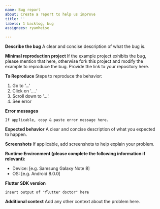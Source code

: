 ```yaml
---
name: Bug report
about: Create a report to help us improve
title: ''
labels: 1 backlog, bug
assignees: ryanheise

---
```


<!--

        PLEASE READ CAREFULLY!





        FOR YOUR BUG REPORT TO BE PROCESSED, YOU WILL NEED
        TO FILL IN ALL SECTIONS BELOW. DON'T DELETE THE HEADINGS.


        THANK YOU :-D


-->
**Describe the bug**
A clear and concise description of what the bug is.

**Minimal reproduction project**
If the example project exhibits the bug, please mention that here, otherwise fork this project and modify the example to reproduce the bug. Provide the link to your repository here.

**To Reproduce**
Steps to reproduce the behavior:
1. Go to '...'
2. Click on '....'
3. Scroll down to '....'
4. See error

**Error messages**

```
If applicable, copy & paste error message here.
```

**Expected behavior**
A clear and concise description of what you expected to happen.

**Screenshots**
If applicable, add screenshots to help explain your problem.

**Runtime Environment (please complete the following information if relevant):**
 - Device: [e.g. Samsung Galaxy Note 8]
 - OS: [e.g. Android 8.0.0]

**Flutter SDK version**
```
insert output of "flutter doctor" here
```

**Additional context**
Add any other context about the problem here.
